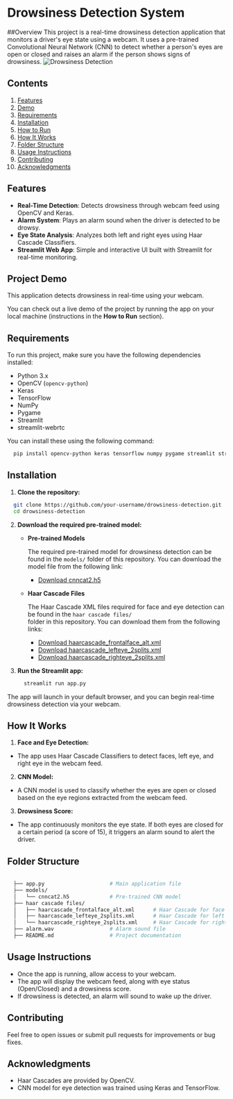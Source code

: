 # Drowsiness Detection System
##Overview
This project is a real-time drowsiness detection application that monitors a driver's eye state using a webcam. It uses a pre-trained Convolutional Neural Network (CNN) to detect whether a person's eyes are open or closed and raises an alarm if the person shows signs of drowsiness.
![Drowsiness Detection](https://cdn.hashnode.com/res/hashnode/image/upload/v1668417910288/bFctgCHVj.jpg)
## Contents

1. [Features](#features)
2. [Demo](#demo)
3. [Requirements](#requirements)
4. [Installation](#installation)
5. [How to Run](#how-to-run)
6. [How It Works](#how-it-works)
7. [Folder Structure](#folder-structure)
8. [Usage Instructions](#usage-instructions)
9. [Contributing](#contributing)
10. [Acknowledgments](#acknowledgments)

## Features

- **Real-Time Detection**: Detects drowsiness through webcam feed using OpenCV and Keras.
- **Alarm System**: Plays an alarm sound when the driver is detected to be drowsy.
- **Eye State Analysis**: Analyzes both left and right eyes using Haar Cascade Classifiers.
- **Streamlit Web App**: Simple and interactive UI built with Streamlit for real-time monitoring.

## Project Demo


This application detects drowsiness in real-time using your webcam.

You can check out a live demo of the project by running the app on your local machine (instructions in the **How to Run** section).

## Requirements

To run this project, make sure you have the following dependencies installed:

- Python 3.x
- OpenCV (`opencv-python`)
- Keras
- TensorFlow
- NumPy
- Pygame
- Streamlit
- streamlit-webrtc

You can install these using the following command:

  ```bash
    pip install opencv-python keras tensorflow numpy pygame streamlit streamlit-webrtc
  ```
## Installation
1. **Clone the repository:**

  ```bash
    git clone https://github.com/your-username/drowsiness-detection.git
    cd drowsiness-detection
  ```

2. **Download the required pre-trained model:**
    - **Pre-trained Models**
  
      The required pre-trained model for drowsiness detection can be found in the `models/` folder of this 
      repository. You can download the model file from the following link:
      - [Download cnncat2.h5](models/cnncat2.h5)
    - **Haar Cascade Files**
  
      The Haar Cascade XML files required for face and eye detection can be found in the `haar cascade files/`     
      folder in this repository. You can download them from the following links:
  
      - [Download haarcascade_frontalface_alt.xml](haar%20cascade%20files/haarcascade_frontalface_alt.xml)
      - [Download haarcascade_lefteye_2splits.xml](haar%20cascade%20files/haarcascade_lefteye_2splits.xml)
      - [Download haarcascade_righteye_2splits.xml](haar%20cascade%20files/haarcascade_righteye_2splits.xml)
3. **Run the Streamlit app:**

    ```bash
      streamlit run app.py
    ```
The app will launch in your default browser, and you can begin real-time drowsiness detection via your webcam.

## How It Works
1. **Face and Eye Detection:**

 - The app uses Haar Cascade Classifiers to detect faces, left eye, and right eye in the webcam feed.
2. **CNN Model:**

  - A CNN model is used to classify whether the eyes are open or closed based on the eye regions extracted from      the webcam feed.
3. **Drowsiness Score:**

  - The app continuously monitors the eye state. If both eyes are closed for a certain period (a score of 15),       it triggers an alarm sound to alert the driver.
## Folder Structure
  ```bash
    
    ├── app.py                     # Main application file
    ├── models/
    │   └── cnncat2.h5             # Pre-trained CNN model
    ├── haar cascade files/
    │   ├── haarcascade_frontalface_alt.xml      # Haar Cascade for face detection
    │   ├── haarcascade_lefteye_2splits.xml      # Haar Cascade for left eye detection
    │   └── haarcascade_righteye_2splits.xml     # Haar Cascade for right eye detection
    ├── alarm.wav                  # Alarm sound file
    ├── README.md                  # Project documentation
```
## Usage Instructions
  - Once the app is running, allow access to your webcam.
  - The app will display the webcam feed, along with eye status (Open/Closed) and a drowsiness score.
  - If drowsiness is detected, an alarm will sound to wake up the driver.
## Contributing
Feel free to open issues or submit pull requests for improvements or bug fixes.

## Acknowledgments
  - Haar Cascades are provided by OpenCV.
  - CNN model for eye detection was trained using Keras and TensorFlow.
